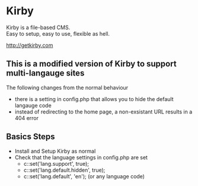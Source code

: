 # Kirby

Kirby is a file-based CMS.   
Easy to setup, easy to use, flexible as hell.

<http://getkirby.com>

## This is a modified version of Kirby to support multi-langauge sites

The following changes from the normal behaviour

- there is a setting in config.php that allows you to hide the default langauge code
- instead of redirecting to the home page, a non-exsistant URL results in a 404 error

## Basics Steps

- Install and Setup Kirby as normal
- Check that the language settings in config.php are set
	- c::set('lang.support', true);
	- c::set('lang.default.hidden', true);
	- c::set('lang.default', 'en'); (or any language code)